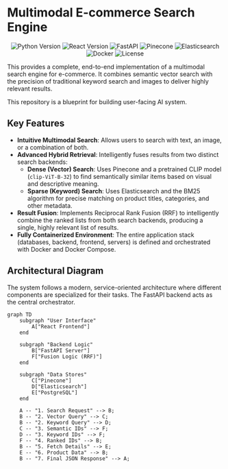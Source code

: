 # Multimodal E-commerce Search Engine

<p align="center">
  <img src="https://img.shields.io/badge/Python-3.11-blue.svg" alt="Python Version">
  <img src="https://img.shields.io/badge/React-18-blue.svg" alt="React Version">
  <img src="https://img.shields.io/badge/Framework-FastAPI-green.svg" alt="FastAPI">
  <img src="https://img.shields.io/badge/Vector_DB-Pinecone-blue.svg" alt="Pinecone">
  <img src="https://img.shields.io/badge/Search-Elasticsearch-yellow.svg" alt="Elasticsearch">
  <img src="https://img.shields.io/badge/Orchestration-Docker-blue.svg" alt="Docker">
  <img src="https://img.shields.io/badge/License-MIT-green.svg" alt="License">
</p>

This provides a complete, end-to-end implementation of a multimodal search engine for e-commerce. It combines semantic vector search with the precision of traditional keyword search and images to deliver highly relevant results.

This repository is a blueprint for building user-facing AI system.

## Key Features

- **Intuitive Multimodal Search**: Allows users to search with text, an image, or a combination of both.
- **Advanced Hybrid Retrieval**: Intelligently fuses results from two distinct search backends:
    - **Dense (Vector) Search**: Uses Pinecone and a pretrained CLIP model (`clip-ViT-B-32`) to find semantically similar items based on visual and descriptive meaning.
    - **Sparse (Keyword) Search**: Uses Elasticsearch and the BM25 algorithm for precise matching on product titles, categories, and other metadata.
- **Result Fusion**: Implements Reciprocal Rank Fusion (RRF) to intelligently combine the ranked lists from both search backends, producing a single, highly relevant list of results.
- **Fully Containerized Environment**: The entire application stack (databases, backend, frontend, servers) is defined and orchestrated with Docker and Docker Compose.

## Architectural Diagram

The system follows a modern, service-oriented architecture where different components are specialized for their tasks. The FastAPI backend acts as the central orchestrator.

```mermaid
graph TD
    subgraph "User Interface"
        A["React Frontend"]
    end

    subgraph "Backend Logic"
        B["FastAPI Server"]
        F["Fusion Logic (RRF)"]
    end

    subgraph "Data Stores"
        C["Pinecone"]
        D["Elasticsearch"]
        E["PostgreSQL"]
    end

    A -- "1. Search Request" --> B;
    B -- "2. Vector Query" --> C;
    B -- "2. Keyword Query" --> D;
    C -- "3. Semantic IDs" --> F;
    D -- "3. Keyword IDs" --> F;
    F -- "4. Ranked IDs" --> B;
    B -- "5. Fetch Details" --> E;
    E -- "6. Product Data" --> B;
    B -- "7. Final JSON Response" --> A;